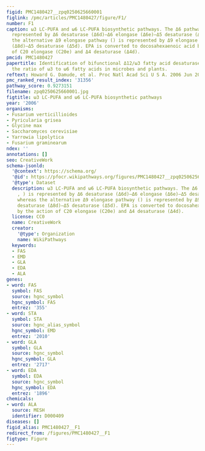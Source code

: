 ```yaml
---
figid: PMC1480427__zpq0250625660001
figlink: /pmc/articles/PMC1480427/figure/F1/
number: F1
caption: ω3 LC-PUFA and ω6 LC-PUFA biosynthetic pathways. The Δ6 pathway (, , ) is
  represented by Δ6 desaturase (Δ6d)–Δ6 elongase (Δ6e)–Δ5 desaturase (Δ5d), whereas
  the alternative Δ9 elongase pathway () is represented by Δ9 elongase (Δ9e)–Δ8 desaturase
  (Δ8d)–Δ5 desaturase (Δ5d). EPA is converted to docosahexaenoic acid by the action
  of C20 elongase (C20e) and Δ4 desaturase (Δ4d).
pmcid: PMC1480427
papertitle: Identification of bifunctional Δ12/ω3 fatty acid desaturases for improving
  the ratio of ω3 to ω6 fatty acids in microbes and plants.
reftext: Howard G. Damude, et al. Proc Natl Acad Sci U S A. 2006 Jun 20;103(25):9446-9451.
pmc_ranked_result_index: '31356'
pathway_score: 0.9273151
filename: zpq0250625660001.jpg
figtitle: ω3 LC-PUFA and ω6 LC-PUFA biosynthetic pathways
year: '2006'
organisms:
- Fusarium verticillioides
- Pyricularia grisea
- Glycine max
- Saccharomyces cerevisiae
- Yarrowia lipolytica
- Fusarium graminearum
ndex: ''
annotations: []
seo: CreativeWork
schema-jsonld:
  '@context': https://schema.org/
  '@id': https://pfocr.wikipathways.org/figures/PMC1480427__zpq0250625660001.html
  '@type': Dataset
  description: ω3 LC-PUFA and ω6 LC-PUFA biosynthetic pathways. The Δ6 pathway (,
    , ) is represented by Δ6 desaturase (Δ6d)–Δ6 elongase (Δ6e)–Δ5 desaturase (Δ5d),
    whereas the alternative Δ9 elongase pathway () is represented by Δ9 elongase (Δ9e)–Δ8
    desaturase (Δ8d)–Δ5 desaturase (Δ5d). EPA is converted to docosahexaenoic acid
    by the action of C20 elongase (C20e) and Δ4 desaturase (Δ4d).
  license: CC0
  name: CreativeWork
  creator:
    '@type': Organization
    name: WikiPathways
  keywords:
  - FAS
  - EMD
  - GLA
  - EDA
  - ALA
genes:
- word: FAS
  symbol: FAS
  source: hgnc_symbol
  hgnc_symbol: FAS
  entrez: '355'
- word: STA
  symbol: STA
  source: hgnc_alias_symbol
  hgnc_symbol: EMD
  entrez: '2010'
- word: GLA
  symbol: GLA
  source: hgnc_symbol
  hgnc_symbol: GLA
  entrez: '2717'
- word: EDA
  symbol: EDA
  source: hgnc_symbol
  hgnc_symbol: EDA
  entrez: '1896'
chemicals:
- word: ALA
  source: MESH
  identifier: D000409
diseases: []
figid_alias: PMC1480427__F1
redirect_from: /figures/PMC1480427__F1
figtype: Figure
---
```

